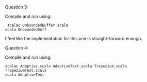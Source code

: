 Question 3:

Compile and run using:

     scalac UnboundedBuffer.scala
    scala UnboundedBuff
  
I feel like the implementation for this one is straight-forward enough.

Question 4:

Compile and run using:

    scalac Adaptive.scala AdaptiveTest.scala Trapezium.scala TrapeziumTest.scala
    scala AdaptiveTest
